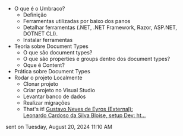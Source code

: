 - O que é o Umbraco?
	- Definição
	- Ferramentas utilizadas por baixo dos panos
	- Detalhar ferramentas (.NET, .NET Framework, Razor, ASP.NET, DOTNET CLI).
	- Instalar ferramentas
- Teoria sobre Document Types
	- O que são document types?
	- O que são properties e groups dentro dos document types?
	- Oque é Content?
- Prática sobre Document Types
- Rodar o projeto Localmente
	- Clonar projeto
	- Criar projeto no Visual Studio
	- Levantar banco de dados
	- Realizar migrações
	- That's it!
[Gustavo Neves de Eyros (External): Leonardo Cardoso da Silva Bloise, setup Dev: ht...](https://teams.microsoft.com/l/message/19:meeting_MzczYzVjOTctM2U0OS00N2Q4LWEzM2MtNGQ1ZGU4NzliNWQ3@thread.v2/1724163054064?context=%7B%22contextType%22%3A%22chat%22%7D)

sent on Tuesday, August 20, 2024 11:10 AM